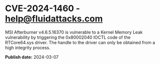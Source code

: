 # CVE-2024-1460 - help@fluidattacks.com

MSI Afterburner v4.6.5.16370 is vulnerable to a Kernel Memory Leak vulnerability by triggering the 0x80002040 IOCTL code of the RTCore64.sys driver. The handle to the driver can only be obtained from a high integrity process.

**Publish date:** 2024-03-07
